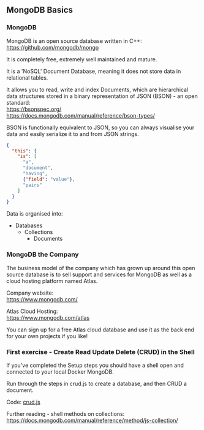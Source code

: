 ## MongoDB Basics

### MongoDB
MongoDB is an open source database written in C++:  
https://github.com/mongodb/mongo

It is completely free, extremely well maintained and mature.

It is a 'NoSQL' Document Database, meaning it does not store data in relational tables.

It allows you to read, write and index Documents, which are hierarchical data structures stored in a binary representation of JSON (BSON) - an open standard:  
https://bsonspec.org/  
https://docs.mongodb.com/manual/reference/bson-types/  

BSON is functionally equivalent to JSON, so you can always visualise your data and easily serialize it to and from JSON strings.

```json
{
  "this": {
    "is": [
      "a",
      "document",
      "having",
      {"field": "value"},
      "pairs"
    ]
  }
}
```

Data is organised into:
- Databases
  - Collections
    - Documents


### MongoDB the Company
The business model of the company which has grown up around this open source database is to sell support and services for MongoDB as well as a cloud hosting platform named Atlas. 

Company website:  
https://www.mongodb.com/

Atlas Cloud Hosting:  
https://www.mongodb.com/atlas

You can sign up for a free Atlas cloud database and use it as the back end for your own projects if you like!

### First exercise - Create Read Update Delete (CRUD) in the Shell
If you've completed the Setup steps you should have a shell open and connected to your local Docker MongoDB. 

Run through the steps in crud.js to create a database, and then CRUD a document. 

Code: [crud.js](./crud.js)

Further reading - shell methods on collections:  
https://docs.mongodb.com/manual/reference/method/js-collection/
